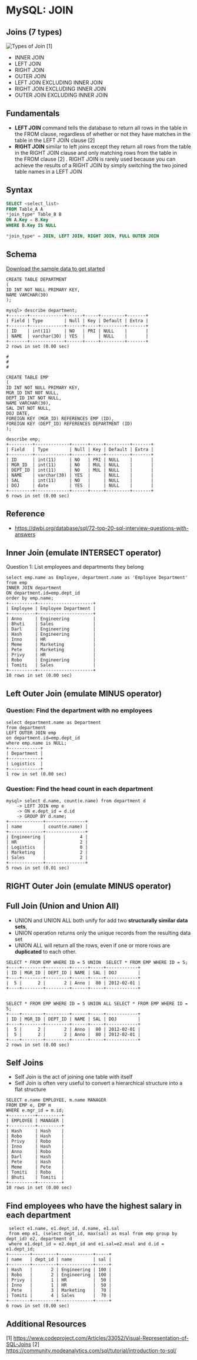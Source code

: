 # MySQL: JOIN

## Joins (7 types)
![Types of Join](join-variations.png) [1]
* INNER JOIN
* LEFT JOIN
* RIGHT JOIN
* OUTER JOIN
* LEFT JOIN EXCLUDING INNER JOIN
* RIGHT JOIN EXCLUDING INNER JOIN
* OUTER JOIN EXCLUDING INNER JOIN

## Fundamentals
* **LEFT JOIN** command tells the database to return all rows in the table in the FROM clause, regardless of whether or not they have matches in the table in the LEFT JOIN clause [2]
* **RIGHT JOIN**  similar to left joins except they return all rows from the table in the RIGHT JOIN clause and only matching rows from the table in the FROM clause [2] . RIGHT JOIN is rarely used because you can achieve the results of a RIGHT JOIN by simply switching the two joined table names in a LEFT JOIN


## Syntax
```sql
SELECT <select_list> 
FROM Table_A A
*join_type* Table_B B
ON A.Key = B.Key
WHERE B.Key IS NULL

*join_type* = JOIN, LEFT JOIN, RIGHT JOIN, FULL OUTER JOIN
```


## Schema
[Download the sample data to get started](https://github.com/harishvc/quick-references/blob/master/mysql/sql/test.sql) 
```
CREATE TABLE DEPARTMENT 
(
ID INT NOT NULL PRIMARY KEY, 
NAME VARCHAR(30)   
); 

mysql> describe department;
+-------+-------------+------+-----+---------+-------+
| Field | Type        | Null | Key | Default | Extra |
+-------+-------------+------+-----+---------+-------+
| ID    | int(11)     | NO   | PRI | NULL    |       |
| NAME  | varchar(30) | YES  |     | NULL    |       |
+-------+-------------+------+-----+---------+-------+
2 rows in set (0.00 sec)

#
#
#

CREATE TABLE EMP
(
ID INT NOT NULL PRIMARY KEY, 
MGR_ID INT NOT NULL,
DEPT_ID INT NOT NULL, 
NAME VARCHAR(30), 
SAL INT NOT NULL, 
DOJ DATE, 
FOREIGN KEY (MGR_ID) REFERENCES EMP (ID), 
FOREIGN KEY (DEPT_ID) REFERENCES DEPARTMENT (ID)
); 

describe emp;
+---------+-------------+------+-----+---------+-------+
| Field   | Type        | Null | Key | Default | Extra |
+---------+-------------+------+-----+---------+-------+
| ID      | int(11)     | NO   | PRI | NULL    |       |
| MGR_ID  | int(11)     | NO   | MUL | NULL    |       |
| DEPT_ID | int(11)     | NO   | MUL | NULL    |       |
| NAME    | varchar(30) | YES  |     | NULL    |       |
| SAL     | int(11)     | NO   |     | NULL    |       |
| DOJ     | date        | YES  |     | NULL    |       |
+---------+-------------+------+-----+---------+-------+
6 rows in set (0.00 sec)
```

## Reference
 * https://dwbi.org/database/sql/72-top-20-sql-interview-questions-with-answers


## Inner Join (emulate INTERSECT operator)
Question 1: List employees and departments they belong 
```
select emp.name as Employee, department.name as 'Employee Department' 
from emp 
INNER JOIN department 
ON department.id=emp.dept_id 
order by emp.name;
+----------+---------------------+
| Employee | Employee Department |
+----------+---------------------+
| Anno     | Engineering         |
| Bhuti    | Sales               |
| Darl     | Engineering         |
| Hash     | Engineering         |
| Inno     | HR                  |
| Meme     | Marketing           |
| Pete     | Marketing           |
| Privy    | HR                  |
| Robo     | Engineering         |
| Tomiti   | Sales               |
+----------+---------------------+
10 rows in set (0.00 sec)
```


## Left Outer Join (emulate MINUS operator)

### Question: Find the department with no employees 
```
select department.name as Department 
from department 
LEFT OUTER JOIN emp 
on department.id=emp.dept_id 
where emp.name is NULL;
+------------+
| Department |
+------------+
| Logistics  |
+------------+
1 row in set (0.00 sec)
```

### Question: Find the head count in each department
```
mysql> select d.name, count(e.name) from department d
    -> LEFT JOIN emp e
    -> ON e.dept_id = d.id
    -> GROUP BY d.name;
+-------------+---------------+
| name        | count(e.name) |
+-------------+---------------+
| Engineering |             4 |
| HR          |             2 |
| Logistics   |             0 |
| Marketing   |             2 |
| Sales       |             2 |
+-------------+---------------+
5 rows in set (0.01 sec)
```



## RIGHT Outer Join (emulate MINUS operator)



## Full Join (Union and Union All)
* UNION and UNION ALL both unify for add two **structurally similar data sets**, 
* UNION operation returns only the unique records from the resulting data set 
* UNION ALL will return all the rows, even if one or more rows are **duplicated** to each other.
```
SELECT * FROM EMP WHERE ID = 5 UNION  SELECT * FROM EMP WHERE ID = 5;
+----+--------+---------+------+-----+------------+
| ID | MGR_ID | DEPT_ID | NAME | SAL | DOJ        |
+----+--------+---------+------+-----+------------+
|  5 |      2 |       2 | Anno |  80 | 2012-02-01 |
+----+--------+---------+------+-----+------------+


SELECT * FROM EMP WHERE ID = 5 UNION ALL SELECT * FROM EMP WHERE ID = 5;
+----+--------+---------+------+-----+------------+
| ID | MGR_ID | DEPT_ID | NAME | SAL | DOJ        |
+----+--------+---------+------+-----+------------+
|  5 |      2 |       2 | Anno |  80 | 2012-02-01 |
|  5 |      2 |       2 | Anno |  80 | 2012-02-01 |
+----+--------+---------+------+-----+------------+
2 rows in set (0.00 sec)

```

## Self Joins
* Self Join is the act of joining one table with itself
* Self Join is often very useful to convert a hierarchical structure into a flat structure
````
SELECT e.name EMPLOYEE, m.name MANAGER 
FROM EMP e, EMP m 
WHERE e.mgr_id = m.id;
+----------+---------+
| EMPLOYEE | MANAGER |
+----------+---------+
| Hash     | Hash    |
| Robo     | Hash    |
| Privy    | Robo    |
| Inno     | Hash    |
| Anno     | Robo    |
| Darl     | Hash    |
| Pete     | Hash    |
| Meme     | Pete    |
| Tomiti   | Robo    |
| Bhuti    | Tomiti  |
+----------+---------+
10 rows in set (0.00 sec)
````

## Find employees who have the highest salary in each department
``` 
 select e1.name, e1.dept_id, d.name, e1.sal 
 from emp e1, (select dept_id, max(sal) as msal from emp group by dept_id) e2, department d
 where e1.dept_id = e2.dept_id and e1.sal=e2.msal and d.id = e1.dept_id;
+--------+---------+-------------+-----+
| name   | dept_id | name        | sal |
+--------+---------+-------------+-----+
| Hash   |       2 | Engineering | 100 |
| Robo   |       2 | Engineering | 100 |
| Privy  |       1 | HR          |  50 |
| Inno   |       1 | HR          |  50 |
| Pete   |       3 | Marketing   |  70 |
| Tomiti |       4 | Sales       |  70 |
+--------+---------+-------------+-----+
6 rows in set (0.00 sec)
```

## Additional Resources 
[1] https://www.codeproject.com/Articles/33052/Visual-Representation-of-SQL-Joins 
[2] https://community.modeanalytics.com/sql/tutorial/introduction-to-sql/

